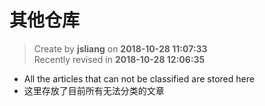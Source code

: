 其他仓库
===

> Create by **jsliang** on **2018-10-28 11:07:33**  
> Recently revised in **2018-10-28 12:06:35**

* All the articles that can not be classified are stored here
* 这里存放了目前所有无法分类的文章

<br>

